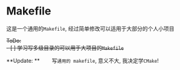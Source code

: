 # Makefile
这是一个通用的`Makefile`, 经过简单修改可以适用于大部分的个人小项目

~~ToDo:~~  
~~- [ ] 学习写多级目录的可以用于大项目的`Makefile`~~

**Update: **
　　写`通用的 makefile`, 意义不大, 我决定学`CMake`!
